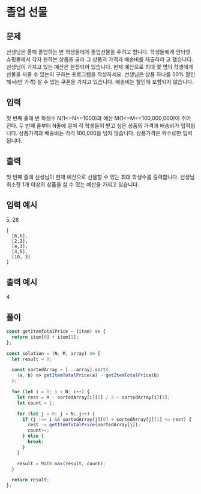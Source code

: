 # 졸업 선물

## 문제

선생님은 올해 졸업하는 반 학생들에게 졸업선물을 주려고 합니다.
학생들에게 인터넷 쇼핑몰에서 각자 원하는 상품을 골라 그 상품의 가격과 배송비를 제출하라 고 했습니다. 선생님이 가지고 있는 예산은 한정되어 있습니다.
현재 예산으로 최대 몇 명의 학생에게 선물을 사줄 수 있는지 구하는 프로그램을 작성하세요. 선생님은 상품 하나를 50% 할인해서(반 가격) 살 수 있는 쿠폰을 가지고 있습니다. 배송비는 할인에 포함되지 않습니다.

## 입력

첫 번째 줄에 반 학생수 N(1<=N<=1000)과 예산 M(1<=M<=100,000,000)이 주어진다. 두 번째 줄부터 N줄에 걸쳐 각 학생들이 받고 싶은 상품의 가격과 배송비가 입력됩니다. 상품가격과 배송비는 각각 100,000을 넘지 않습니다. 상품가격은 짝수로만 입력됩니다.

## 출력

첫 번째 줄에 선생님이 현재 예산으로 선물할 수 있는 최대 학생수를 출력합니다. 선생님 최소한 1개 이상의 상품을 살 수 있는 예산을 가지고 있습니다.

## 입력 예시

5, 28

```
[
  [6,6],
  [2,2],
  [4,3],
  [4,5],
  [10, 3]
]
```

## 출력 예시

4

## 풀이

```javascript
const getItemTotalPrice = (item) => {
  return item[0] + item[1];
};

const solution = (N, M, array) => {
  let result = 0;

  const sortedArray = [...array].sort(
    (a, b) => getItemTotalPrice(a) - getItemTotalPrice(b)
  );

  for (let i = 0; i < N; i++) {
    let rest = M - sortedArray[i][0] / 2 + sortedArray[i][1];
    let count = 1;

    for (let j = 0; j < N; j++) {
      if (j !== i && sortedArray[j][0] + sortedArray[j][1] <= rest) {
        rest -= getItemTotalPrice(sortedArray[j]);
        count++;
      } else {
        break;
      }
    }

    result = Math.max(result, count);
  }

  return result;
};
```
